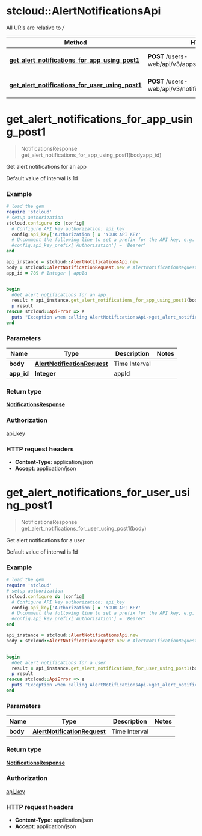 # stcloud::AlertNotificationsApi

All URIs are relative to */*

| Method                                                                                                                    | HTTP request                                                 | Description                        |
| ------------------------------------------------------------------------------------------------------------------------- | ------------------------------------------------------------ | ---------------------------------- |
| [**get_alert_notifications_for_app_using_post1**](AlertNotificationsApi.md#get_alert_notifications_for_app_using_post1)   | **POST** /users-web/api/v3/apps/{appId}/notifications/alerts | Get alert notifications for an app |
| [**get_alert_notifications_for_user_using_post1**](AlertNotificationsApi.md#get_alert_notifications_for_user_using_post1) | **POST** /users-web/api/v3/notifications/alerts              | Get alert notifications for a user |

# **get_alert_notifications_for_app_using_post1**
> NotificationsResponse get_alert_notifications_for_app_using_post1(bodyapp_id)

Get alert notifications for an app

Default value of interval is 1d

### Example
```ruby
# load the gem
require 'stcloud'
# setup authorization
stcloud.configure do |config|
  # Configure API key authorization: api_key
  config.api_key['Authorization'] = 'YOUR API KEY'
  # Uncomment the following line to set a prefix for the API key, e.g. 'Bearer' (defaults to nil)
  #config.api_key_prefix['Authorization'] = 'Bearer'
end

api_instance = stcloud::AlertNotificationsApi.new
body = stcloud::AlertNotificationRequest.new # AlertNotificationRequest | Time Interval
app_id = 789 # Integer | appId


begin
  #Get alert notifications for an app
  result = api_instance.get_alert_notifications_for_app_using_post1(bodyapp_id)
  p result
rescue stcloud::ApiError => e
  puts "Exception when calling AlertNotificationsApi->get_alert_notifications_for_app_using_post1: #{e}"
end
```

### Parameters

| Name       | Type                                                        | Description   | Notes |
| ---------- | ----------------------------------------------------------- | ------------- | ----- |
| **body**   | [**AlertNotificationRequest**](AlertNotificationRequest.md) | Time Interval |
| **app_id** | **Integer**                                                 | appId         |

### Return type

[**NotificationsResponse**](NotificationsResponse.md)

### Authorization

[api_key](../README.md#api_key)

### HTTP request headers

 - **Content-Type**: application/json
 - **Accept**: application/json



# **get_alert_notifications_for_user_using_post1**
> NotificationsResponse get_alert_notifications_for_user_using_post1(body)

Get alert notifications for a user

Default value of interval is 1d

### Example
```ruby
# load the gem
require 'stcloud'
# setup authorization
stcloud.configure do |config|
  # Configure API key authorization: api_key
  config.api_key['Authorization'] = 'YOUR API KEY'
  # Uncomment the following line to set a prefix for the API key, e.g. 'Bearer' (defaults to nil)
  #config.api_key_prefix['Authorization'] = 'Bearer'
end

api_instance = stcloud::AlertNotificationsApi.new
body = stcloud::AlertNotificationRequest.new # AlertNotificationRequest | Time Interval


begin
  #Get alert notifications for a user
  result = api_instance.get_alert_notifications_for_user_using_post1(body)
  p result
rescue stcloud::ApiError => e
  puts "Exception when calling AlertNotificationsApi->get_alert_notifications_for_user_using_post1: #{e}"
end
```

### Parameters

| Name     | Type                                                        | Description   | Notes |
| -------- | ----------------------------------------------------------- | ------------- | ----- |
| **body** | [**AlertNotificationRequest**](AlertNotificationRequest.md) | Time Interval |

### Return type

[**NotificationsResponse**](NotificationsResponse.md)

### Authorization

[api_key](../README.md#api_key)

### HTTP request headers

 - **Content-Type**: application/json
 - **Accept**: application/json
